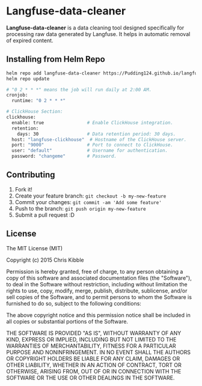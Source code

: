 # Langfuse-data-cleaner

**Langfuse-data-cleaner** is a data cleaning tool designed specifically for processing raw data generated by Langfuse. It helps in automatic removal of expired content.

## Installing from Helm Repo

```bash
helm repo add langfuse-data-cleaner https://Pudding124.github.io/langfuse-data-cleaner
helm repo update
```

```bash
# "0 2 * * *" means the job will run daily at 2:00 AM.
cronjob:
  runtime: "0 2 * * *"

# ClickHouse Section:
clickhouse:
  enable: true                # Enable ClickHouse integration.
  retention:
    days: 30                  # Data retention period: 30 days.
  host: "langfuse-clickhouse"  # Hostname of the ClickHouse server.
  port: "9000"                # Port to connect to ClickHouse.
  user: "default"             # Username for authentication.
  password: "changeme"        # Password.
```

## Contributing
 
1. Fork it!
2. Create your feature branch: `git checkout -b my-new-feature`
3. Commit your changes: `git commit -am 'Add some feature'`
4. Push to the branch: `git push origin my-new-feature`
5. Submit a pull request :D

## License
 
The MIT License (MIT)

Copyright (c) 2015 Chris Kibble

Permission is hereby granted, free of charge, to any person obtaining a copy of this software and associated documentation files (the "Software"), to deal in the Software without restriction, including without limitation the rights to use, copy, modify, merge, publish, distribute, sublicense, and/or sell copies of the Software, and to permit persons to whom the Software is furnished to do so, subject to the following conditions:

The above copyright notice and this permission notice shall be included in all copies or substantial portions of the Software.

THE SOFTWARE IS PROVIDED "AS IS", WITHOUT WARRANTY OF ANY KIND, EXPRESS OR IMPLIED, INCLUDING BUT NOT LIMITED TO THE WARRANTIES OF MERCHANTABILITY, FITNESS FOR A PARTICULAR PURPOSE AND NONINFRINGEMENT. IN NO EVENT SHALL THE AUTHORS OR COPYRIGHT HOLDERS BE LIABLE FOR ANY CLAIM, DAMAGES OR OTHER LIABILITY, WHETHER IN AN ACTION OF CONTRACT, TORT OR OTHERWISE, ARISING FROM, OUT OF OR IN CONNECTION WITH THE SOFTWARE OR THE USE OR OTHER DEALINGS IN THE SOFTWARE.